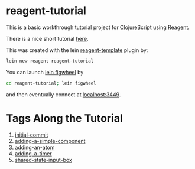 # reagent-tutorial
This is a basic workthrough tutorial project for
[ClojureScript](https://github.com/clojure/clojurescript)
using
[Reagent](https://reagent-project.github.io/).

There is a nice short tutorial [here](https://holmsand.github.io/reagent/).

This was created with the lein
[reagent-template](https://github.com/reagent-project/reagent-template)
plugin by:

```bash
lein new reagent reagent-tutorial
```

You can launch [lein figwheel](https://github.com/bhauman/lein-figwheel) by

```bash
cd reagent-tutorial; lein figwheel
```

and then eventually connect at
[localhost:3449](http://localhost:3449/).

Tags Along the Tutorial
=======================

1. [initial-commit](https://github.com/cgore/reagent-tutorial/tree/initial-project)
2. [adding-a-simple-component](https://github.com/cgore/reagent-tutorial/tree/adding-a-simple-component)
3. [adding-an-atom](https://github.com/cgore/reagent-tutorial/tree/adding-an-atom)
4. [adding-a-timer](https://github.com/cgore/reagent-tutorial/tree/adding-a-timer)
5. [shared-state-input-box](https://github.com/cgore/reagent-tutorial/tree/shared-state-input-box)
